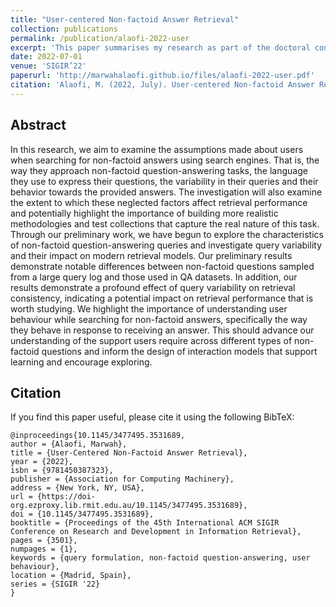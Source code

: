 ```yaml
---
title: "User-centered Non-factoid Answer Retrieval"
collection: publications
permalink: /publication/alaofi-2022-user
excerpt: 'This paper summarises my research as part of the doctoral consortium at SIGIR22'
date: 2022-07-01
venue: 'SIGIR’22'
paperurl: 'http://marwahalaofi.github.io/files/alaofi-2022-user.pdf'
citation: 'Alaofi, M. (2022, July). User-centered Non-factoid Answer Retrieval. In Proceedings of the 45th International ACM SIGIR Conference on Research and Development in Information Retrieval (pp. 3501-3501).'
---
```

## Abstract
In this research, we aim to examine the assumptions made about users when searching for non-factoid answers using search engines. That is, the way they approach non-factoid question-answering tasks, the language they use to express their questions, the variability in their queries and their behavior towards the provided answers. The investigation will also examine the extent to which these neglected factors affect retrieval performance and potentially highlight the importance of building more realistic methodologies and test collections that capture the real nature of this task. Through our preliminary work, we have begun to explore the characteristics of non-factoid question-answering queries and investigate query variability and their impact on modern retrieval models. Our preliminary results demonstrate notable differences between non-factoid questions sampled from a large query log and those used in QA datasets. In addition, our results demonstrate a profound effect of query variability on retrieval consistency, indicating a potential impact on retrieval performance that is worth studying. We highlight the importance of understanding user behaviour while searching for non-factoid answers, specifically the way they behave in response to receiving an answer. This should advance our understanding of the support users require across different types of non-factoid questions and inform the design of interaction models that support learning and encourage exploring.


## Citation
If you find this paper useful, please cite it using the following BibTeX:
```
@inproceedings{10.1145/3477495.3531689,
author = {Alaofi, Marwah},
title = {User-Centered Non-Factoid Answer Retrieval},
year = {2022},
isbn = {9781450387323},
publisher = {Association for Computing Machinery},
address = {New York, NY, USA},
url = {https://doi-org.ezproxy.lib.rmit.edu.au/10.1145/3477495.3531689},
doi = {10.1145/3477495.3531689},
booktitle = {Proceedings of the 45th International ACM SIGIR Conference on Research and Development in Information Retrieval},
pages = {3501},
numpages = {1},
keywords = {query formulation, non-factoid question-answering, user behaviour},
location = {Madrid, Spain},
series = {SIGIR '22}
}
```
